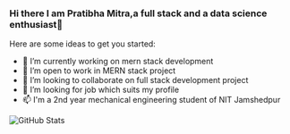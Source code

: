 ### Hi there I am Pratibha Mitra,a full stack and a data science enthusiast👋



Here are some ideas to get you started:

- 🔭 I’m currently working on mern stack development
- 🌱 I’m open to work in MERN stack project
- 👯 I’m looking to collaborate on full stack development project
- 🤔 I’m looking for job which suits my profile
- 📫 I'm a 2nd year mechanical engineering student of NIT Jamshedpur

![GitHub Stats](https://github-readme-stats.vercel.app/api?username=PM-00-STAR&theme=radical)

